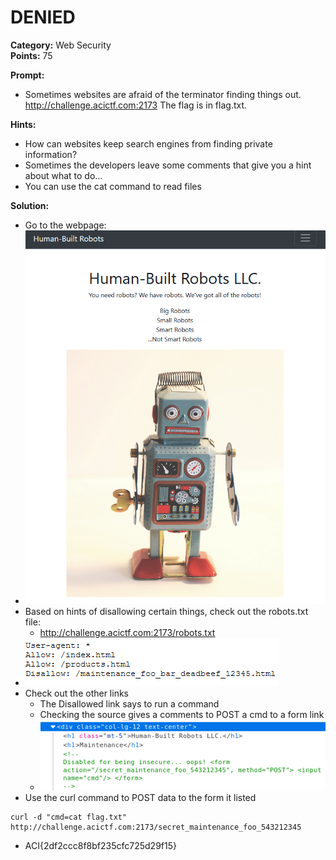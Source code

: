 # DENIED #

**Category:**	Web Security  
**Points:**	75

**Prompt:** 
* Sometimes websites are afraid of the terminator finding things out. http://challenge.acictf.com:2173 The flag is in flag.txt.

**Hints:** 
* How can websites keep search engines from finding private information?
* Sometimes the developers leave some comments that give you a hint about what to do…
* You can use the cat command to read files

**Solution:**
* Go to the webpage:
* ![solution1](./DENIED1.png)
* Based on hints of disallowing certain things, check out the robots.txt file:
    * http://challenge.acictf.com:2173/robots.txt
* ![solution2](./DENIED2.png)
* Check out the other links
    * The Disallowed link says to run a command
    * Checking the source gives a comments to POST a cmd to a form link
    * ![solution3](./DENIED3.png)
* Use the curl command to POST data to the form it listed
```
curl -d "cmd=cat flag.txt" http://challenge.acictf.com:2173/secret_maintenance_foo_543212345
```
* ACI{2df2ccc8f8bf235cfc725d29f15}



